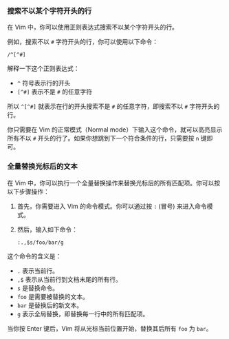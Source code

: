 ### 搜索不以某个字符开头的行

在 Vim 中，你可以使用正则表达式搜索不以某个字符开头的行。

例如，搜索不以 `#` 字符开头的行，你可以使用以下命令：

```
/^[^#]
```

解释一下这个正则表达式：

- `^` 符号表示行的开头
- `[^#]` 表示不是 `#` 的任意字符

所以 `^[^#]` 就表示在行的开头搜索不是 `#` 的任意字符，即搜索不以 `#` 字符开头的行。

你只需要在 Vim 的正常模式（Normal mode）下输入这个命令，就可以高亮显示所有不以 `#` 开头的行了。如果你想跳到下一个符合条件的行，只需要按 `n` 键即可。


### 全量替换光标后的文本

在 Vim 中，你可以执行一个全量替换操作来替换光标后的所有匹配项。你可以按以下步骤操作：

1. 首先，你需要进入 Vim 的命令模式。你可以通过按 `:` (冒号) 来进入命令模式。

2. 然后，输入如下命令：

   ```
   :.,$s/foo/bar/g
   ```

这个命令的含义是：

- `.` 表示当前行。
- `,$` 表示从当前行到文档末尾的所有行。
- `s` 是替换命令。
- `foo` 是需要被替换的文本。
- `bar` 是替换后的新文本。
- `g` 表示全局替换，即替换每一行中的所有匹配项。

当你按 Enter 键后，Vim 将从光标当前位置开始，替换其后所有 `foo` 为 `bar`。
